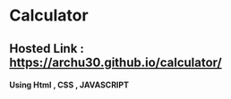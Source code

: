 # Calculator

## Hosted Link : https://archu30.github.io/calculator/

#### Using Html , CSS , JAVASCRIPT

